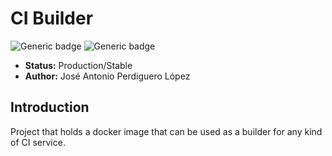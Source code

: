 # CI Builder
![Generic badge](https://img.shields.io/badge/Author-José%20Antonio%20Perdiguero%20López-blue.svg)
![Generic badge](https://img.shields.io/badge/Status-Production-green.svg)

* **Status:** Production/Stable
* **Author:** José Antonio Perdiguero López

## Introduction

Project that holds a docker image that can be used as a builder for any kind of CI service.
